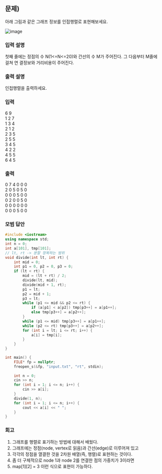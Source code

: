 ## 문제)
아래 그림과 같은 그래프 정보를 인접행렬로 표현해보세요.

![image](https://user-images.githubusercontent.com/75019048/173083531-e8c60a73-429c-41d7-8787-581fa8e15c6a.png)

### 입력 설명
첫째 줄에는 정점의 수 N(1<=N<=20)와 간선의 수 M가 주어진다. 그 다음부터 M줄에 걸쳐 연
결정보와 거리비용이 주어진다.

### 출력 설명
인접행렬을 출력하세요.

### 입력
6 9\
1 2 7\
1 3 4\
2 1 2\
2 3 5\
2 5 5\
3 4 5\
4 2 2\
4 5 5\
6 4 5 

### 출력
0 7 4 0 0 0\
2 0 5 0 5 0\
0 0 0 5 0 0\
0 2 0 0 5 0\
0 0 0 0 0 0\
0 0 0 5 0 0

### 모범 답안
``` Cpp
#include <iostream>
using namespace std;
int n = 0;
int a[101], tmp[101];
// lt, rt -> 분할 정복하는 범위
void divide(int lt, int rt) {
	int mid = 0;
	int p1 = 0, p2 = 0, p3 = 0;
	if (lt < rt) {
		mid = (lt + rt) / 2;
		divide(lt, mid);
		divide(mid + 1, rt);
		p1 = lt;
		p2 = mid + 1;
		p3 = lt;
		while (p1 <= mid && p2 <= rt) {
			if (a[p1] < a[p2]) tmp[p3++] = a[p1++];
			else tmp[p3++] = a[p2++];
		}
		while (p1 <= mid) tmp[p3++] = a[p1++];
		while (p2 <= rt) tmp[p3++] = a[p2++];
		for (int i = lt; i <= rt; i++) {
			a[i] = tmp[i];
		}
	}
}

int main() {
	FILE* fp = nullptr;
	freopen_s(&fp, "input.txt", "rt", stdin);
	
	int n = 0;
	cin >> n;
	for (int i = 1; i <= n; i++) {
		cin >> a[i];
	}
	divide(1, n);
	for (int i = 1; i <= n; i++) {
		cout << a[i] << " ";
	}
}
```

### 회고
1. 그래프를 행렬로 표기하는 방법에 대해서 배웠다.
2. 그래프에는 정점(node, vertex로 읽음)과 간선(edge)로 이루어져 있고
3. 각각의 정점을 열결한 것을 2차원 배열(즉, 행렬)로 표현하는 것이다.
4. 좀 더 구체적으로 node 1과 node 2를 연결한 점의 가중치가 3이라면
5. map[1][2] = 3 이런 식으로 표현이 가능하다.

